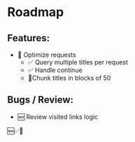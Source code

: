 # Roadmap

## Features:

- 🚶 Optimize requests
    + ✅ Query multiple titles per request
    + ✅ Handle continue
    + 🚶Chunk titles in blocks of 50

## Bugs / Review:

- 🆕 Review visited links logic

🆕✅🚶
